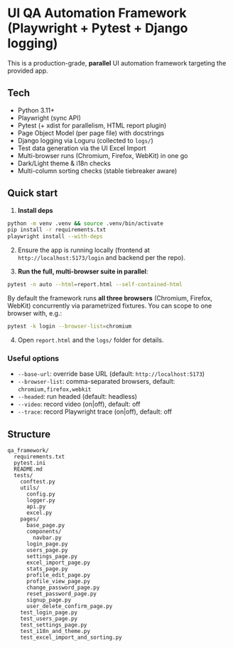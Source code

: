 # UI QA Automation Framework (Playwright + Pytest + Django logging)

This is a production-grade, **parallel** UI automation framework targeting the provided app.

## Tech
- Python 3.11+
- Playwright (sync API)
- Pytest (+ xdist for parallelism, HTML report plugin)
- Page Object Model (per page file) with docstrings
- Django logging via Loguru (collected to `logs/`)
- Test data generation via the UI Excel Import
- Multi-browser runs (Chromium, Firefox, WebKit) in one go
- Dark/Light theme & i18n checks
- Multi-column sorting checks (stable tiebreaker aware)

## Quick start

1) **Install deps**
```bash
python -m venv .venv && source .venv/bin/activate
pip install -r requirements.txt
playwright install --with-deps
```

2) Ensure the app is running locally (frontend at `http://localhost:5173/login` and backend per the repo).

3) **Run the full, multi-browser suite in parallel**:
```bash
pytest -n auto --html=report.html --self-contained-html
```

By default the framework runs **all three browsers** (Chromium, Firefox, WebKit) concurrently via parametrized fixtures. You can scope to one browser with, e.g.:
```bash
pytest -k login --browser-list=chromium
```

4) Open `report.html` and the `logs/` folder for details.

### Useful options
- `--base-url`: override base URL (default: `http://localhost:5173`)
- `--browser-list`: comma-separated browsers, default: `chromium,firefox,webkit`
- `--headed`: run headed (default: headless)
- `--video`: record video (on|off), default: off
- `--trace`: record Playwright trace (on|off), default: off

## Structure
```
qa_framework/
  requirements.txt
  pytest.ini
  README.md
  tests/
    conftest.py
    utils/
      config.py
      logger.py
      api.py
      excel.py
    pages/
      base_page.py
      components/
        navbar.py
      login_page.py
      users_page.py
      settings_page.py
      excel_import_page.py
      stats_page.py
      profile_edit_page.py
      profile_view_page.py
      change_password_page.py
      reset_password_page.py
      signup_page.py
      user_delete_confirm_page.py
    test_login_page.py
    test_users_page.py
    test_settings_page.py
    test_i18n_and_theme.py
    test_excel_import_and_sorting.py
```
